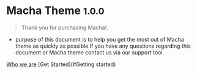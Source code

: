 <!-- _coverpage.md -->

<!-- ![logo](_media/icon.svg)-->

# **Macha Theme** <small>1.0.0</small>

> Thank you for purchasing Macha!.

- purpose of this document is to help you get the most out of Macha theme as quickly as possible.If you have any questions regarding this document or Macha theme contact us via our support tool.

[Who we are](https://webfletcher.com)
[Get Started](#Getting started)
